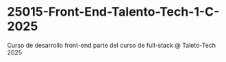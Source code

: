 # 25015-Front-End-Talento-Tech-1-C-2025
Curso de desarrollo front-end parte del curso de full-stack @ Taleto-Tech 2025
